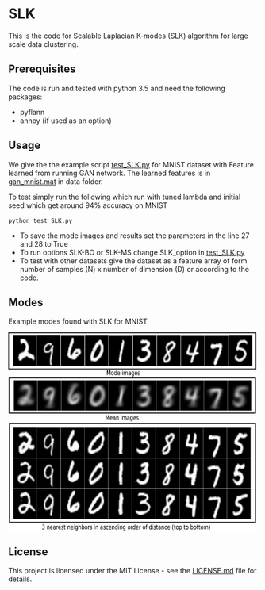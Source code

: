 # SLK

This is the code for Scalable Laplacian K-modes (SLK) algorithm for large scale data clustering.

## Prerequisites

The code is run and tested with python 3.5 and need the following packages:

- pyflann
- annoy (if used as an option)

## Usage

We give the the example script [test_SLK.py](test_SLK.py) for MNIST dataset with Feature learned from running GAN network. The learned features is in [gan_mnist.mat](gan_mnist.mat) in data folder.  

To test simply run the following which run with tuned lambda and initial seed which get around 94% accuracy on MNIST 
```
python test_SLK.py
```

- To save the mode images and results set the parameters  in the line 27 and 28 to True
- To run options SLK-BO or SLK-MS change SLK_option in [test_SLK.py](test_SLK.py)
- To test with other datasets give the dataset as a feature array of form number of samples (N) x number of dimension (D) or according to the code.

## Modes
Example modes found with SLK for MNIST

<div align:"center"><img src="data/mnist_mode_mean.png" alt="" align="middle" height="400"  width="500"/></div>


## License

This project is licensed under the MIT License - see the [LICENSE.md](LICENSE.md) file for details.

